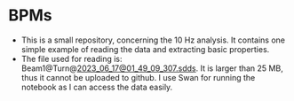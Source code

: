 # BPMs

- This is a small repository, concerning the 10 Hz analysis. It contains one simple example of reading the data and extracting basic properties.
- The file used for reading is: Beam1@Turn@2023_06_17@01_49_09_307.sdds. It is larger than 25 MB, thus it cannot be uploaded to github. I use Swan for running the notebook as I can access the data easily.

